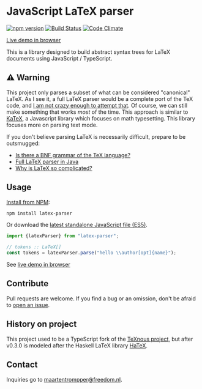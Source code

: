 # JavaScript LaTeX parser
[![npm version](https://badge.fury.io/js/latex-parser.svg)](https://badge.fury.io/js/latex-parser)
[![Build Status](https://travis-ci.org/digitalheir/latex-parser.svg?branch=master)](https://travis-ci.org/digitalheir/latex-parser)
[![Code Climate](https://codeclimate.com/github/digitalheir/latex-parser/badges/gpa.svg)](https://codeclimate.com/github/digitalheir/latex-parser)

[Live demo in browser](https://digitalheir.github.io/latex-parser/)


This is a library designed to build abstract syntax trees for LaTeX documents using JavaScript / TypeScript.

## ⚠ Warning
This project only parses a subset of what can be considered "canonical" LaTeX. As I see it, a full LaTeX parser would be a complete port of the TeX code, and [I am not crazy enough to attempt that](https://stackoverflow.com/a/3814911/673206). Of course, we can still make something that works *most* of the time. This approach is similar to [KaTeX](https://github.com/Khan/KaTeX), a Javascript library which focuses on math typesetting. This library focuses more on parsing text mode.

If you don't believe parsing LaTeX is necessarily difficult, prepare to be outsmugged:

* [Is there a BNF grammar of the TeX language?](https://tex.stackexchange.com/questions/4201/is-there-a-bnf-grammar-of-the-tex-language)
* [Full LaTeX parser in Java](https://stackoverflow.com/questions/13777558/full-latex-parser-in-java)
* [Why is LaTeX so complicated?](
https://tex.stackexchange.com/questions/222500/why-is-latex-so-complicated)


## Usage
[Install from NPM](https://www.npmjs.com/package/latex-parser): 
```sh
npm install latex-parser
```

Or download the [latest standalone JavaScript file (ES5)](https://github.com/digitalheir/latex-parser/releases/latest).

```js
import {latexParser} from "latex-parser";

// tokens :: LaTeX[]
const tokens = latexParser.parse("hello \\author[opt]{name}");
```

See [live demo in browser](https://digitalheir.github.io/latex-parser/)

## Contribute 
Pull requests are welcome. If you find a bug or an omission, don't be afraid to [open an issue](https://github.com/digitalheir/latex-parser/issues).

## History on project
This project used to be a TypeScript fork of the [TeXnous project](http://texnous.org), but after v0.3.0 is modeled after the Haskell LaTeX library [HaTeX](https://github.com/Daniel-Diaz/HaTeX).

## Contact
Inquiries go to maartentrompper@freedom.nl.
